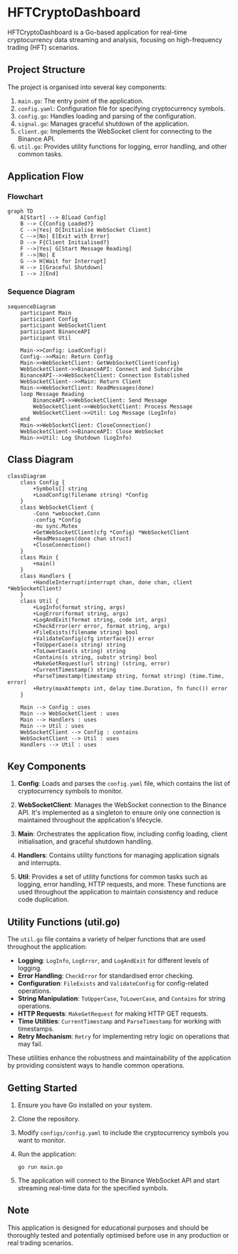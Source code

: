 # HFTCryptoDashboard

HFTCryptoDashboard is a Go-based application for real-time cryptocurrency data streaming and analysis, focusing on high-frequency trading (HFT) scenarios.

## Project Structure

The project is organised into several key components:

1. `main.go`: The entry point of the application.
2. `config.yaml`: Configuration file for specifying cryptocurrency symbols.
3. `config.go`: Handles loading and parsing of the configuration.
4. `signal.go`: Manages graceful shutdown of the application.
5. `client.go`: Implements the WebSocket client for connecting to the Binance API.
6. `util.go`: Provides utility functions for logging, error handling, and other common tasks.

## Application Flow

### Flowchart

```mermaid
graph TD
    A[Start] --> B[Load Config]
    B --> C{Config Loaded?}
    C -->|Yes| D[Initialise WebSocket Client]
    C -->|No| E[Exit with Error]
    D --> F{Client Initialised?}
    F -->|Yes| G[Start Message Reading]
    F -->|No| E
    G --> H[Wait for Interrupt]
    H --> I[Graceful Shutdown]
    I --> J[End]
```

### Sequence Diagram

```mermaid
sequenceDiagram
    participant Main
    participant Config
    participant WebSocketClient
    participant BinanceAPI
    participant Util

    Main->>Config: LoadConfig()
    Config-->>Main: Return Config
    Main->>WebSocketClient: GetWebSocketClient(config)
    WebSocketClient->>BinanceAPI: Connect and Subscribe
    BinanceAPI-->>WebSocketClient: Connection Established
    WebSocketClient-->>Main: Return Client
    Main->>WebSocketClient: ReadMessages(done)
    loop Message Reading
        BinanceAPI->>WebSocketClient: Send Message
        WebSocketClient->>WebSocketClient: Process Message
        WebSocketClient->>Util: Log Message (LogInfo)
    end
    Main->>WebSocketClient: CloseConnection()
    WebSocketClient->>BinanceAPI: Close WebSocket
    Main->>Util: Log Shutdown (LogInfo)
```

## Class Diagram

```mermaid
classDiagram
    class Config {
        +Symbols[] string
        +LoadConfig(filename string) *Config
    }
    class WebSocketClient {
        -Conn *websocket.Conn
        -config *Config
        -mu sync.Mutex
        +GetWebSocketClient(cfg *Config) *WebSocketClient
        +ReadMessages(done chan struct)
        +CloseConnection()
    }
    class Main {
        +main()
    }
    class Handlers {
        +HandleInterrupt(interrupt chan, done chan, client *WebSocketClient)
    }
    class Util {
        +LogInfo(format string, args)
        +LogError(format string, args)
        +LogAndExit(format string, code int, args)
        +CheckError(err error, format string, args)
        +FileExists(filename string) bool
        +ValidateConfig(cfg interface{}) error
        +ToUpperCase(s string) string
        +ToLowerCase(s string) string
        +Contains(s string, substr string) bool
        +MakeGetRequest(url string) (string, error)
        +CurrentTimestamp() string
        +ParseTimestamp(timestamp string, format string) (time.Time, error)
        +Retry(maxAttempts int, delay time.Duration, fn func()) error
    }

    Main --> Config : uses
    Main --> WebSocketClient : uses
    Main --> Handlers : uses
    Main --> Util : uses
    WebSocketClient --> Config : contains
    WebSocketClient --> Util : uses
    Handlers --> Util : uses
```

## Key Components

1. **Config**: Loads and parses the `config.yaml` file, which contains the list of cryptocurrency symbols to monitor.

2. **WebSocketClient**: Manages the WebSocket connection to the Binance API. It's implemented as a singleton to ensure only one connection is maintained throughout the application's lifecycle.

3. **Main**: Orchestrates the application flow, including config loading, client initialisation, and graceful shutdown handling.

4. **Handlers**: Contains utility functions for managing application signals and interrupts.

5. **Util**: Provides a set of utility functions for common tasks such as logging, error handling, HTTP requests, and more. These functions are used throughout the application to maintain consistency and reduce code duplication.

## Utility Functions (util.go)

The `util.go` file contains a variety of helper functions that are used throughout the application:

- **Logging**: `LogInfo`, `LogError`, and `LogAndExit` for different levels of logging.
- **Error Handling**: `CheckError` for standardised error checking.
- **Configuration**: `FileExists` and `ValidateConfig` for config-related operations.
- **String Manipulation**: `ToUpperCase`, `ToLowerCase`, and `Contains` for string operations.
- **HTTP Requests**: `MakeGetRequest` for making HTTP GET requests.
- **Time Utilities**: `CurrentTimestamp` and `ParseTimestamp` for working with timestamps.
- **Retry Mechanism**: `Retry` for implementing retry logic on operations that may fail.

These utilities enhance the robustness and maintainability of the application by providing consistent ways to handle common operations.

## Getting Started

1. Ensure you have Go installed on your system.
2. Clone the repository.
3. Modify `configs/config.yaml` to include the cryptocurrency symbols you want to monitor.
4. Run the application:

   ```
   go run main.go
   ```

5. The application will connect to the Binance WebSocket API and start streaming real-time data for the specified symbols.

## Note

This application is designed for educational purposes and should be thoroughly tested and potentially optimised before use in any production or real trading scenarios.
